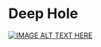 # Deep Hole
 
[![IMAGE ALT TEXT HERE](https://img.youtube.com/vi/N0nJoYLQqbU/0.jpg)](https://www.youtube.com/watch?v=N0nJoYLQqbU)
